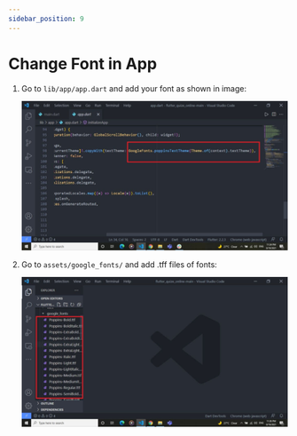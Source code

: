 ```yaml
---
sidebar_position: 9
---
```


# Change Font in App

1. Go to `lib/app/app.dart` and add your font as shown in image:

   ![e-School SaaS](../../static/images/installation/app/changeFont.jpg)

2. Go to `assets/google_fonts/` and add .tff files of fonts:

   ![e-School SaaS](../../static/images/installation/app/changeFont2.jpg) 